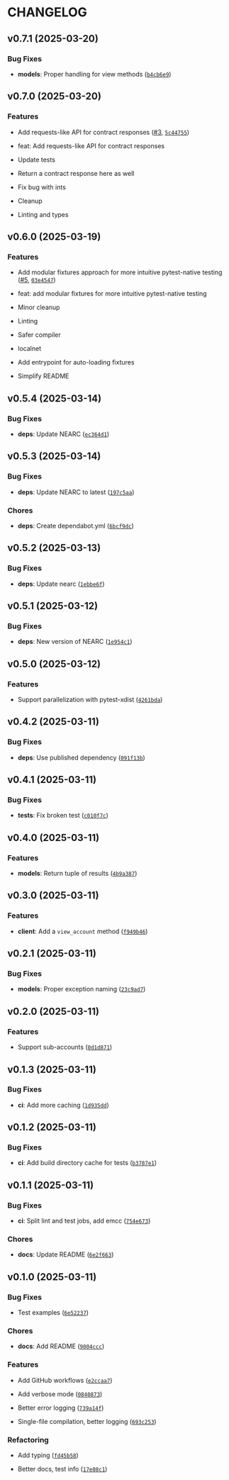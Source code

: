 # CHANGELOG


## v0.7.1 (2025-03-20)

### Bug Fixes

- **models**: Proper handling for view methods
  ([`b4cb6e9`](https://github.com/r-near/near-pytest/commit/b4cb6e99dc801fae61468d09dd74ab4bcc4559bf))


## v0.7.0 (2025-03-20)

### Features

- Add requests-like API for contract responses ([#3](https://github.com/r-near/near-pytest/pull/3),
  [`5c44755`](https://github.com/r-near/near-pytest/commit/5c4475586f29eda7b7fabf4cb2cc2d449f259306))

* feat: Add requests-like API for contract responses

* Update tests

* Return a contract response here as well

* Fix bug with ints

* Cleanup

* Linting and types


## v0.6.0 (2025-03-19)

### Features

- Add modular fixtures approach for more intuitive pytest-native testing
  ([#5](https://github.com/r-near/near-pytest/pull/5),
  [`03e4547`](https://github.com/r-near/near-pytest/commit/03e4547b24cdfc9a67159e9118376d5436d7e89f))

* feat: add modular fixtures for more intuitive pytest-native testing

* Minor cleanup

* Linting

* Safer compiler

* localnet

* Add entrypoint for auto-loading fixtures

* Simplify README


## v0.5.4 (2025-03-14)

### Bug Fixes

- **deps**: Update NEARC
  ([`ec364d1`](https://github.com/r-near/near-pytest/commit/ec364d13fabcf0d9c9796d1befda80f3bc682b1d))


## v0.5.3 (2025-03-14)

### Bug Fixes

- **deps**: Update NEARC to latest
  ([`197c5aa`](https://github.com/r-near/near-pytest/commit/197c5aadf1e6c7a703db6890dac9e3ffb7841e25))

### Chores

- **deps**: Create dependabot.yml
  ([`6bcf9dc`](https://github.com/r-near/near-pytest/commit/6bcf9dc297bb9dc65e7cd94ce9747efc2ea22c93))


## v0.5.2 (2025-03-13)

### Bug Fixes

- **deps**: Update nearc
  ([`1ebbe6f`](https://github.com/r-near/near-pytest/commit/1ebbe6f67446a8981601eb6670bfd6fbf7ce2cfe))


## v0.5.1 (2025-03-12)

### Bug Fixes

- **deps**: New version of NEARC
  ([`1e954c1`](https://github.com/r-near/near-pytest/commit/1e954c185501348b123f6cc05113f1d4304384c7))


## v0.5.0 (2025-03-12)

### Features

- Support parallelization with pytest-xdist
  ([`4261bda`](https://github.com/r-near/near-pytest/commit/4261bdae3ec0b35c483e2bea4a377d06544020a7))


## v0.4.2 (2025-03-11)

### Bug Fixes

- **deps**: Use published dependency
  ([`091f13b`](https://github.com/r-near/near-pytest/commit/091f13beb0c06afc7f902047e6dafd2805d9cfe0))


## v0.4.1 (2025-03-11)

### Bug Fixes

- **tests**: Fix broken test
  ([`c010f7c`](https://github.com/r-near/near-pytest/commit/c010f7cd3b9582c81015b8c664c9da78cf281ed4))


## v0.4.0 (2025-03-11)

### Features

- **models**: Return tuple of results
  ([`4b9a387`](https://github.com/r-near/near-pytest/commit/4b9a38753f720a452409812922d0473fc79dd803))


## v0.3.0 (2025-03-11)

### Features

- **client**: Add a `view_account` method
  ([`f949b46`](https://github.com/r-near/near-pytest/commit/f949b46b77295970f9c3647978cbdd3f2454995a))


## v0.2.1 (2025-03-11)

### Bug Fixes

- **models**: Proper exception naming
  ([`23c9ad7`](https://github.com/r-near/near-pytest/commit/23c9ad77a4ebb84e3277df227e55dce9e637bbf0))


## v0.2.0 (2025-03-11)

### Features

- Support sub-accounts
  ([`0d1d871`](https://github.com/r-near/near-pytest/commit/0d1d871ad5c7c3d2c3f5313b74ca0434a054e4bc))


## v0.1.3 (2025-03-11)

### Bug Fixes

- **ci**: Add more caching
  ([`1d935dd`](https://github.com/r-near/near-pytest/commit/1d935dd974569cd996f5c08b282b5d567990e2ec))


## v0.1.2 (2025-03-11)

### Bug Fixes

- **ci**: Add build directory cache for tests
  ([`b3787e1`](https://github.com/r-near/near-pytest/commit/b3787e17ae28fa57ea83b3006c5109271bd63296))


## v0.1.1 (2025-03-11)

### Bug Fixes

- **ci**: Split lint and test jobs, add emcc
  ([`754e673`](https://github.com/r-near/near-pytest/commit/754e6735f8c069c237367984aac376cbaa81ce7d))

### Chores

- **docs**: Update README
  ([`6e2f663`](https://github.com/r-near/near-pytest/commit/6e2f66318fe004170e4a2ec8345d54563686c587))


## v0.1.0 (2025-03-11)

### Bug Fixes

- Test examples
  ([`6e52237`](https://github.com/r-near/near-pytest/commit/6e52237a97f725dc3102f4262cb721df05ef834b))

### Chores

- **docs**: Add README
  ([`9004ccc`](https://github.com/r-near/near-pytest/commit/9004ccc466274d0461889411cfae7eedff2a9e17))

### Features

- Add GitHub workflows
  ([`e2ccaa7`](https://github.com/r-near/near-pytest/commit/e2ccaa7fa191e3784c640b5c80b9f57989cdfd3d))

- Add verbose mode
  ([`0840873`](https://github.com/r-near/near-pytest/commit/0840873cb6d79a1afca587d5c4d4533a008aab1e))

- Better error logging
  ([`739a14f`](https://github.com/r-near/near-pytest/commit/739a14fac1bd1dffcfb034d354f49bbbff9740d6))

- Single-file compilation, better logging
  ([`693c253`](https://github.com/r-near/near-pytest/commit/693c2534eca4b31b0a379ead49d22fcaafae4a18))

### Refactoring

- Add typing
  ([`fd45b58`](https://github.com/r-near/near-pytest/commit/fd45b58333139f6c5f1608e96d2923e3346e9e04))

- Better docs, test info
  ([`17e08c1`](https://github.com/r-near/near-pytest/commit/17e08c196284386bdf1108620ec112109e6aa305))
